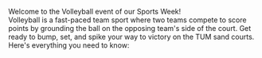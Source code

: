 Welcome to the Volleyball event of our Sports Week!\
Volleyball is a fast-paced team sport where two teams compete to score points by grounding the ball on the opposing team's side of the court.
Get ready to bump, set, and spike your way to victory on the TUM sand courts.\
Here's everything you need to know: